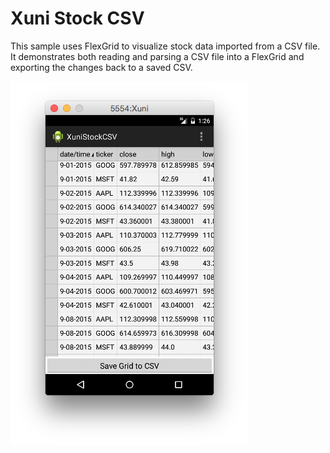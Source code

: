 Xuni Stock CSV
=====================

This sample uses FlexGrid to visualize stock data imported from a CSV file. It demonstrates both reading and parsing a CSV file into a FlexGrid and exporting the changes back to a saved CSV.

![](Screenshot.png)